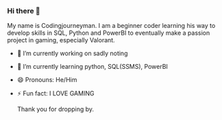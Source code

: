 ### Hi there 👋

My name is Codingjourneyman. I am a beginner coder learning his way to develop skills in SQL, Python and PowerBI to eventually make a passion project in gaming, especially Valorant.


- 🔭 I’m currently working on sadly noting
- 🌱 I’m currently learning python, SQL(SSMS), PowerBI
- 😄 Pronouns: He/Him
- ⚡ Fun fact: I LOVE GAMING


  Thank you for dropping by.
